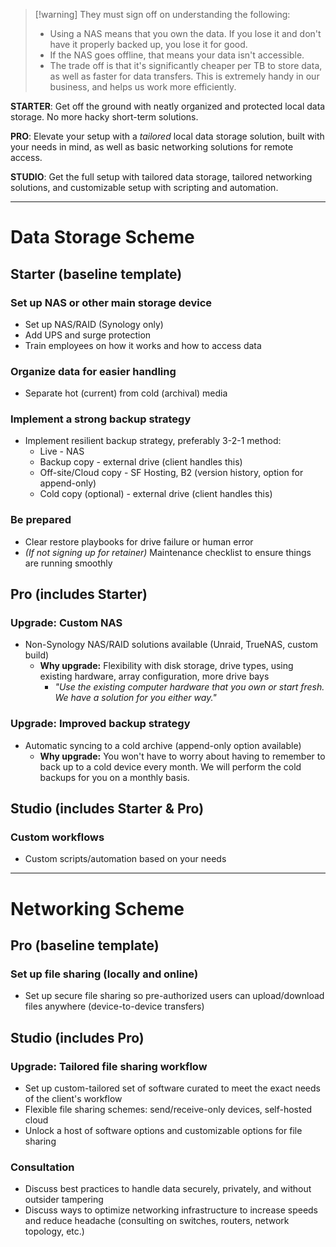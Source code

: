 
> [!warning] They must sign off on understanding the following:
> - Using a NAS means that you own the data. If you lose it and don't have it properly backed up, you lose it for good.
> - If the NAS goes offline, that means your data isn't accessible.
> - The trade off is that it's significantly cheaper per TB to store data, as well as faster for data transfers. This is extremely handy in our business, and helps us work more efficiently.

**STARTER**: Get off the ground with neatly organized and protected local data storage. No more hacky short-term solutions.

**PRO**: Elevate your setup with a *tailored* local data storage solution, built with your needs in mind, as well as basic networking solutions for remote access.

**STUDIO**: Get the full setup with tailored data storage, tailored networking solutions, and customizable setup with scripting and automation.

---
# Data Storage Scheme
## Starter (baseline template)
### Set up NAS or other main storage device
- Set up NAS/RAID (Synology only)
- Add UPS and surge protection
- Train employees on how it works and how to access data
### Organize data for easier handling
- Separate hot (current) from cold (archival) media
### Implement a strong backup strategy
- Implement resilient backup strategy, preferably 3-2-1 method:
	- Live - NAS
	- Backup copy - external drive (client handles this)
	- Off-site/Cloud copy - SF Hosting, B2 (version history, option for append-only)
	- Cold copy (optional) - external drive (client handles this)
### Be prepared
- Clear restore playbooks for drive failure or human error
- *(If not signing up for retainer)* Maintenance checklist to ensure things are running smoothly
## Pro (includes Starter)
### Upgrade: Custom NAS
- Non-Synology NAS/RAID solutions available (Unraid, TrueNAS, custom build)
	- **Why upgrade:** Flexibility with disk storage, drive types, using existing hardware, array configuration, more drive bays
		- *"Use the existing computer hardware that you own or start fresh. We have a solution for you either way."*
### Upgrade: Improved backup strategy
- Automatic syncing to a cold archive (append-only option available)
	- **Why upgrade:** You won't have to worry about having to remember to back up to a cold device every month. We will perform the cold backups for you on a monthly basis.
## Studio (includes Starter & Pro)
### Custom workflows
- Custom scripts/automation based on your needs

---
# Networking Scheme
## Pro (baseline template)
### Set up file sharing (locally and online)
- Set up secure file sharing so pre-authorized users can upload/download files anywhere (device-to-device transfers)

## Studio (includes Pro)
### Upgrade: Tailored file sharing workflow
- Set up custom-tailored set of software curated to meet the exact needs of the client's workflow
- Flexible file sharing schemes: send/receive-only devices, self-hosted cloud
- Unlock a host of software options and customizable options for file sharing
### Consultation
- Discuss best practices to handle data securely, privately, and without outsider tampering
- Discuss ways to optimize networking infrastructure to increase speeds and reduce headache (consulting on switches, routers, network topology, etc.)